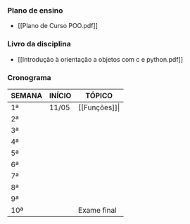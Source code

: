 ### Plano de ensino
- [[Plano de Curso POO.pdf]]

### Livro da disciplina
 - [[Introdução à orientação a objetos com c e python.pdf]]
### Cronograma
| SEMANA | INÍCIO | TÓPICO            |
| ------ | ------ | ----------------- |
| 1ª     | 11/05  | [[Funções]]\|<br> |
| 2ª     |        |                   |
| 3ª     |        |                   |
| 4ª     |        |                   |
| 5ª     |        |                   |
| 6ª     |        |                   |
| 7ª     |        |                   |
| 8ª     |        |                   |
| 9ª     |        |                   |
| 10ª    |        | Exame final       |
